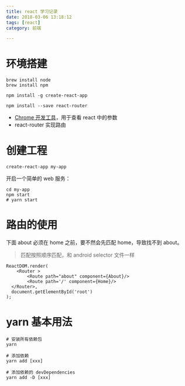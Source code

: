 ```yaml
---
title: react 学习记录
date: 2018-03-06 13:18:12
tags: [react]
category: 前端

---
```



# 环境搭建

```
brew install node
brew install npm

npm install -g create-react-app

npm install --save react-router

```

- [Chrome 开发工具](https://chrome.google.com/webstore/detail/react-developer-tools/fmkadmapgofadopljbjfkapdkoienihi?hl=en)，用于查看 react 中的参数
- react-router 实现路由

# 创建工程

```
create-react-app my-app
```

开启一个简单的 web 服务：

```
cd my-app
npm start
# yarn start
```


# 路由的使用

下面 about 必须在 home 之前，要不然会先匹配 home，导致找不到 about。

>匹配按照顺序匹配，和 android selector 文件一样

```
ReactDOM.render(
    <Router >
        <Route path="about" component={About}/>
        <Route path='/' component={Home}/>
  </Router>,
  document.getElementById('root')
);
```

# yarn 基本用法

```
# 安装所有依赖包
yarn

# 添加依赖
yarn add [xxx]

# 添加依赖的 devDependencies
yarn add -D [xxx]

```